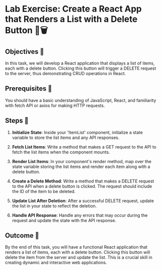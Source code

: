 # Lab Exercise: Create a React App that Renders a List with a Delete Button 📝🗑️

## Objectives 🎯
In this task, we will develop a React application that displays a list of items, each with a delete button. Clicking this button will trigger a DELETE request to the server, thus demonstrating CRUD operations in React.

## Prerequisites 🧐
You should have a basic understanding of JavaScript, React, and familiarity with fetch API or axios for making HTTP requests.

## Steps 🚀

1. **Initialize State**: Inside your 'ItemList' component, initialize a state variable to store the list items and any API responses.

2. **Fetch List Items**: Write a method that makes a GET request to the API to fetch the list items when the component mounts.

3. **Render List Items**: In your component's render method, map over the state variable storing the list items and render each item along with a delete button.

4. **Create a Delete Method**: Write a method that makes a DELETE request to the API when a delete button is clicked. The request should include the ID of the item to be deleted.

5. **Update List After Deletion**: After a successful DELETE request, update the list in your state to reflect the deletion.

6. **Handle API Response**: Handle any errors that may occur during the request and update the state with the API response.

## Outcome 🏁
By the end of this task, you will have a functional React application that renders a list of items, each with a delete button. Clicking this button will delete the item from the server and update the list. This is a crucial skill in creating dynamic and interactive web applications.
